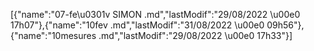 [{"name":"07-fe\u0301v SIMON .md","lastModif":"29\/08\/2022 \u00e0 17h07"},{"name":"10fev .md","lastModif":"31\/08\/2022 \u00e0 09h56"},{"name":"10mesures .md","lastModif":"29\/08\/2022 \u00e0 17h33"}]